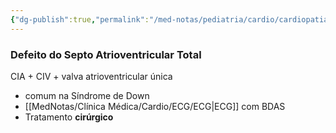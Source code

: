 ```yaml
---
{"dg-publish":true,"permalink":"/med-notas/pediatria/cardio/cardiopatias-congenitas/defeito-do-septo-atrioventricular-total/"}
---
```


### Defeito do Septo Atrioventricular Total
CIA + CIV + valva atrioventricular única
- comum na Síndrome de Down
- [[MedNotas/Clínica Médica/Cardio/ECG/ECG\|ECG]] com BDAS
- Tratamento **cirúrgico**